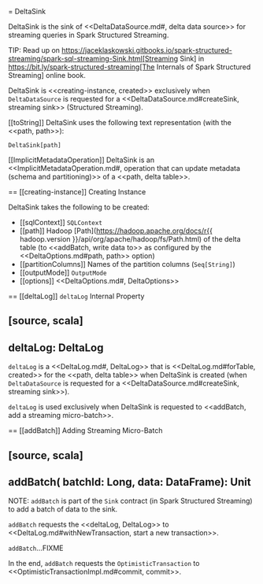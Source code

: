 = DeltaSink

DeltaSink is the sink of <<DeltaDataSource.md#, delta data source>> for streaming queries in Spark Structured Streaming.

TIP: Read up on https://jaceklaskowski.gitbooks.io/spark-structured-streaming/spark-sql-streaming-Sink.html[Streaming Sink] in https://bit.ly/spark-structured-streaming[The Internals of Spark Structured Streaming] online book.

DeltaSink is <<creating-instance, created>> exclusively when `DeltaDataSource` is requested for a <<DeltaDataSource.md#createSink, streaming sink>> (Structured Streaming).

[[toString]]
DeltaSink uses the following text representation (with the <<path, path>>):

```
DeltaSink[path]
```

[[ImplicitMetadataOperation]]
DeltaSink is an <<ImplicitMetadataOperation.md#, operation that can update metadata (schema and partitioning)>> of a <<path, delta table>>.

== [[creating-instance]] Creating Instance

DeltaSink takes the following to be created:

* [[sqlContext]] `SQLContext`
* [[path]] Hadoop [Path](https://hadoop.apache.org/docs/r{{ hadoop.version }}/api/org/apache/hadoop/fs/Path.html) of the delta table (to <<addBatch, write data to>> as configured by the <<DeltaOptions.md#path, path>> option)
* [[partitionColumns]] Names of the partition columns (`Seq[String]`)
* [[outputMode]] `OutputMode`
* [[options]] <<DeltaOptions.md#, DeltaOptions>>

== [[deltaLog]] `deltaLog` Internal Property

[source, scala]
----
deltaLog: DeltaLog
----

`deltaLog` is a <<DeltaLog.md#, DeltaLog>> that is <<DeltaLog.md#forTable, created>> for the <<path, delta table>> when DeltaSink is created (when `DeltaDataSource` is requested for a <<DeltaDataSource.md#createSink, streaming sink>>).

`deltaLog` is used exclusively when DeltaSink is requested to <<addBatch, add a streaming micro-batch>>.

== [[addBatch]] Adding Streaming Micro-Batch

[source, scala]
----
addBatch(
  batchId: Long,
  data: DataFrame): Unit
----

NOTE: `addBatch` is part of the `Sink` contract (in Spark Structured Streaming) to add a batch of data to the sink.

`addBatch` requests the <<deltaLog, DeltaLog>> to <<DeltaLog.md#withNewTransaction, start a new transaction>>.

`addBatch`...FIXME

In the end, `addBatch` requests the `OptimisticTransaction` to <<OptimisticTransactionImpl.md#commit, commit>>.
